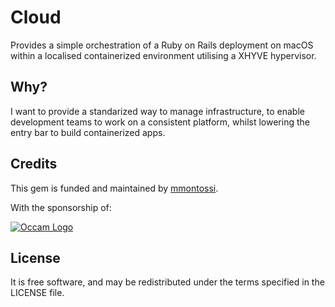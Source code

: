 # Cloud

Provides a simple orchestration of a Ruby on Rails deployment on macOS within a localised containerized environment utilising a XHYVE hypervisor.

## Why?

I want to provide a standarized way to manage infrastructure, to enable development teams to work on a consistent platform, whilst lowering the entry bar to build containerized apps.

## Credits

This gem is funded and maintained by [mmontossi](https://github.com/mmontossi).

With the sponsorship of:

[![Occam Logo](https://www.occam.global/wp-content/uploads/2018/01/Occam_V1_170px.png)](https://www.occam.global)

## License

It is free software, and may be redistributed under the terms specified in the LICENSE file.
